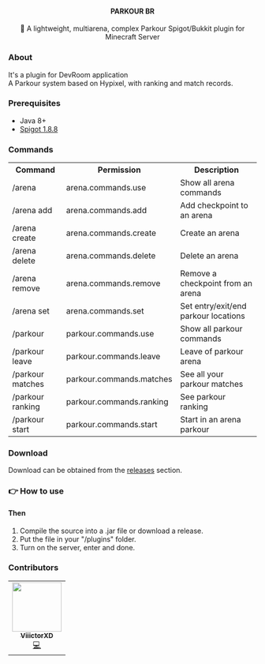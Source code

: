 <div align="center">
  <h4>PARKOUR BR</h4>
  🏃 A lightweight, multiarena, complex Parkour Spigot/Bukkit plugin for Minecraft Server
</div>

### About
It's a plugin for DevRoom application<br>
A Parkour system based on Hypixel, with ranking and match records.

### Prerequisites
* Java 8+
* [Spigot 1.8.8](https://cdn.getbukkit.org/spigot/spigot-1.8.8-R0.1-SNAPSHOT-latest.jar)

### Commands
<table>
 <tr>
  <th>Command</th>
  <th>Permission</th>
  <th>Description</th>
 </tr>
 <tr>
  <td>/arena</td>
  <td>arena.commands.use</td>
  <td>Show all arena commands</td>
 </tr>
 <tr>
  <td>/arena add</td>
  <td>arena.commands.add</td>
  <td>Add checkpoint to an arena</td>
 </tr>
 <tr>
  <td>/arena create</td>
  <td>arena.commands.create</td>
  <td>Create an arena</td>
 </tr>
 <tr>
  <td>/arena delete</td>
  <td>arena.commands.delete</td>
  <td>Delete an arena</td>
 </tr>
 <tr>
  <td>/arena remove</td>
  <td>arena.commands.remove</td>
  <td>Remove a checkpoint from an arena</td>
 </tr>
 <tr>
  <td>/arena set</td>
  <td>arena.commands.set</td>
  <td>Set entry/exit/end parkour locations</td>
 </tr>
 <tr>
  <td>/parkour</td>
  <td>parkour.commands.use</td>
  <td>Show all parkour commands</td>
 </tr>
 <tr>
  <td>/parkour leave</td>
  <td>parkour.commands.leave</td>
  <td>Leave of parkour arena</td>
 </tr>
 <tr>
  <td>/parkour matches</td>
  <td>parkour.commands.matches</td>
  <td>See all your parkour matches</td>
 </tr>
 <tr>
  <td>/parkour ranking</td>
  <td>parkour.commands.ranking</td>
  <td>See parkour ranking</td>
 </tr>
 <tr>
  <td>/parkour start</td>
  <td>parkour.commands.start</td>
  <td>Start in an arena parkour</td>
 </tr>
</table>

### Download
Download can be obtained from the [releases](https://github.com/viiictorxd/parkourbr/releases) section.

### 👉 How to use
#### Then
1. Compile the source into a .jar file or download a release.
2. Put the file in your "/plugins" folder.
3. Turn on the server, enter and done.

### Contributors
<table>
  <tr>
    <td align="center"><a href="https://github.com/ViiictorXD">
<img src="https://avatars3.githubusercontent.com/u/38568440?v=4" width="100px;" alt=""/><br /><sub><b>ViiictorXD</b></sub></a><br /><a href="https://github.com/ViiictorXD/EssentialsBR/commits?author=ViiictorXD" title="Code">💻</a></td>
  </tr>
</table>
